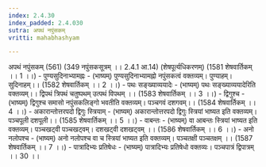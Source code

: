 ```yaml
---
index: 2.4.30
index_padded: 2.4.030
sutra: अपथं नपुंसकम्‌
vritti: mahabhashyam

---
```

 अपथं नपुंसकम् (561) (349 नपुंसकसूत्रम् ।। 2.4.1 आ.14) (शेषपूर्त्यधिकरणम्) (1581 शेषवार्तिकम् ।। 1 ।।) - पुण्यसुदिनाभ्यामह्नः - (भाष्यम्) पुण्यसुदिनाभ्यामह्नो नपुंसकत्वं वक्तव्यम्। पुण्याहम्। सुदिनाहम्।। (1582 शेषवार्तिकम् ।। 2 ।।) - पथः सङ्ख्याव्ययादेः - (भाष्यम्) पथः सङ्ख्याव्ययादेरिति वक्तव्यम्।। द्विपथं त्रिपथं चतुष्पथम् उत्पथं विपथम् ।। (1583 शेषवार्तिकम् ।। 3 ।।) - द्विगुश्च - (भाष्यम्) द्विगुश्च समासो नपुंसकलिङ्गो भवतीति वक्तव्यम्। पञ्चगवं दशगवम्।। (1584 शेषवार्तिकम् ।। 4 ।।) - अकारान्तोत्तरपदो द्विगुः स्त्रियाम् - (भाष्यम्) अकारान्तोत्तरपदो द्विगुः स्त्रियां भाष्यत इति वक्तव्यम्। पञ्चपूली दशपूली।। (1585 शेषवार्तिकम् ।। 5 ।।) - वाबन्तः - (भाष्यम्) वा आबन्तः स्त्रियां भाष्यत इति वक्तव्यम्। पञ्चखट्वी पञ्चखट्वम्। दशखट्वी दशखट्वम् ।। (1586 शेषवार्तिकम् ।। 6 ।।) - अनो नलोपश्च - (भाष्यम्) अनो नलोपश्च वा च स्त्रियां भाष्यत इति वक्तव्यम्। पञ्चतक्षी पञ्चतक्षम् ।। (1587 शेषवार्तिकम् ।। 7 ।।) - पात्रादिभ्यः प्रतिषेधः - (भाष्यम्) पात्रादिभ्यः प्रतिषेधो वक्तव्यः। पञ्चपात्रं द्विपात्रम् ।। 30 ।। 